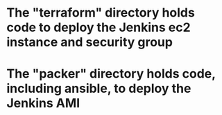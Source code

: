 # The "terraform" directory holds code to deploy the Jenkins ec2 instance and security group

# The "packer" directory holds code, including ansible, to deploy the Jenkins AMI
